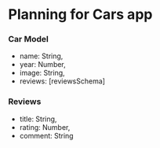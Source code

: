 # Planning for Cars app

### Car Model
- name: String,
- year: Number,
- image: String,
- reviews: [reviewsSchema]

### Reviews
- title: String,
- rating: Number,
- comment: String